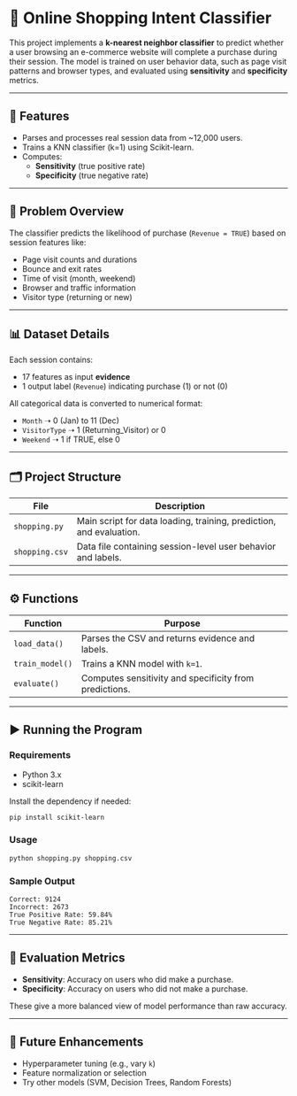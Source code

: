 # 🛒 Online Shopping Intent Classifier

This project implements a **k-nearest neighbor classifier** to predict whether a user browsing an e-commerce website will complete a purchase during their session. The model is trained on user behavior data, such as page visit patterns and browser types, and evaluated using **sensitivity** and **specificity** metrics.

---

## 🎯 Features

- Parses and processes real session data from ~12,000 users.
- Trains a KNN classifier (k=1) using Scikit-learn.
- Computes:
  - **Sensitivity** (true positive rate)
  - **Specificity** (true negative rate)

---

## 🧠 Problem Overview

The classifier predicts the likelihood of purchase (`Revenue = TRUE`) based on session features like:

- Page visit counts and durations
- Bounce and exit rates
- Time of visit (month, weekend)
- Browser and traffic information
- Visitor type (returning or new)

---

## 📊 Dataset Details

Each session contains:

- 17 features as input **evidence**
- 1 output label (`Revenue`) indicating purchase (1) or not (0)

All categorical data is converted to numerical format:
- `Month` ➝ 0 (Jan) to 11 (Dec)
- `VisitorType` ➝ 1 (Returning_Visitor) or 0
- `Weekend` ➝ 1 if TRUE, else 0

---

## 🗂️ Project Structure

| File          | Description |
|---------------|-------------|
| `shopping.py` | Main script for data loading, training, prediction, and evaluation. |
| `shopping.csv`| Data file containing session-level user behavior and labels. |

---

## ⚙️ Functions

| Function       | Purpose |
|----------------|---------|
| `load_data()`  | Parses the CSV and returns evidence and labels. |
| `train_model()`| Trains a KNN model with `k=1`. |
| `evaluate()`   | Computes sensitivity and specificity from predictions. |

---

## ▶️ Running the Program

### Requirements

- Python 3.x
- scikit-learn

Install the dependency if needed:

```bash
pip install scikit-learn
```

### Usage

```bash
python shopping.py shopping.csv
```

### Sample Output

```text
Correct: 9124
Incorrect: 2673
True Positive Rate: 59.84%
True Negative Rate: 85.21%
```

---

## 🔎 Evaluation Metrics

- **Sensitivity**: Accuracy on users who did make a purchase.
- **Specificity**: Accuracy on users who did not make a purchase.

These give a more balanced view of model performance than raw accuracy.

---

## 🚀 Future Enhancements

- Hyperparameter tuning (e.g., vary `k`)
- Feature normalization or selection
- Try other models (SVM, Decision Trees, Random Forests)